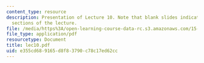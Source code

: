 ```yaml
---
content_type: resource
description: Presentation of Lecture 10. Note that blank slides indicate separate
  sections of the lecture.
file: /media/https%3A/open-learning-course-data-rc.s3.amazonaws.com/15-040-game-theory-for-managers-spring-2004/e355cd689165d8f83790c78c17ed62cc_lec10.pdf
file_type: application/pdf
resourcetype: Document
title: lec10.pdf
uid: e355cd68-9165-d8f8-3790-c78c17ed62cc
---
```

